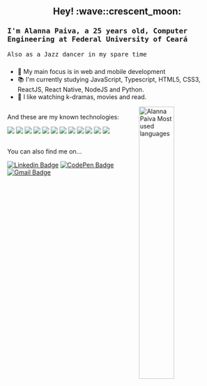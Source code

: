 
<!--
**alannapaiva/alannapaiva** is a ✨ _special_ ✨ repository because its `README.md` (this file) appears on your GitHub profile.

Here are some ideas to get you started:

- 🔭 I’m currently working on ...
- 🌱 I’m currently learning ...
- 👯 I’m looking to collaborate on ...
- 🤔 I’m looking for help with ...
- 💬 Ask me about ...
- 📫 How to reach me: ...
- 😄 Pronouns: ...
- ⚡ Fun fact: ...
-->

<h2 align="center"> Hey! :wave::crescent_moon:</h2>


### <samp>  I'm Alanna Paiva, a 25 years old, Computer Engineering at Federal University of Ceará </samp>

<samp> Also as a Jazz dancer in my spare time </samp>
<!-- <p align="left"> <img src="https://komarev.com/ghpvc/?username=alannapaiva" alt="alanna" /></p> -->

###
 
- :dart: My main focus is in web and mobile development
- :books: I'm currently studying JavaScript, Typescript, HTML5, CSS3, ReactJS, React Native, NodeJS and Python.
- 💬 I like watching k-dramas, movies and read.
<!-- [Website](https://alannapaiva.github.io/site_pessoal_2020/) 💻 - Working on it. -->


[<img align="right" src="https://github-readme-stats.vercel.app/api/top-langs/?username=alannapaiva&layout=compact&theme=radical" alt="Alanna Paiva Most used languages" width="40%" />](https://github.com/alannapaiva)


##


And these are my known technologies:

<img src="https://img.shields.io/badge/-HTML-FF69B4" /> <img src="https://img.shields.io/badge/-CSS-FF69B4" /> <img src="https://img.shields.io/badge/-JavaScript-FF69B4" /> <img src="https://img.shields.io/badge/-C-FF69B4"/> <img src="https://img.shields.io/badge/-UI/UX-FF69B4"/> <img src="https://img.shields.io/badge/-Typescript-FF69B4"/> <img src="https://img.shields.io/badge/-ReactJS-FF69B4"/> <img src="https://img.shields.io/badge/-ReactNative-FF69B4"/> <img src="https://img.shields.io/badge/-Angular-FF69B4"/> <img src="https://img.shields.io/badge/-VueJS-FF69B4"/> <img src="https://img.shields.io/badge/-NodeJS-FF69B4"/> <img src="https://img.shields.io/badge/-Python-FF69B4"/> 

##

You can also find me on...
<!--
[![Linkedin Badge](<img src="https://img.shields.io/badge/-LinkedIn-blue?style=for-the-badge&logo=Linkedin&logoColor=white&link=https://www.linkedin.com/in/alanna-paiva-b26881169/)](https://www.linkedin.com/in/alanna-paiva-b26881169/))"/> <img src="https://img.shields.io/badge/-Gmail-red?style=for-the-badge&logo=Gmail&logoColor=white&link=mailto:alannapaiva1@hotmail.com)"/> <img src="https://img.shields.io/badge/-CodePen-black?style=for-the-badge&logo=Linkedin&logoColor=white&link=https://codepen.io/paivalanna)"/> -->

[![Linkedin Badge](https://img.shields.io/badge/-LinkedIn-white?style=flat-square&logo=Linkedin&logoColor=FF69B4&link=https://www.linkedin.com/in/alanna-paiva-b26881169/)](https://www.linkedin.com/in/alanna-paiva-b26881169/)
[![CodePen Badge](https://img.shields.io/badge/-CodePen-white?style=flat-square&logo=CodePen&logoColor=FF69B4&link=https://codepen.io/paivalanna)](https://codepen.io/paivalanna)
[![Gmail Badge](https://img.shields.io/badge/-Gmail-white?style=flat-square&logo=Gmail&logoColor=FF69B4&link=mailto:alannapaiva6@gmail.com)](mailto:alannapaiva6@gmail.com)
